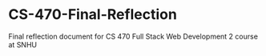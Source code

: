 # CS-470-Final-Reflection
Final reflection document for CS 470 Full Stack Web Development 2 course at SNHU

